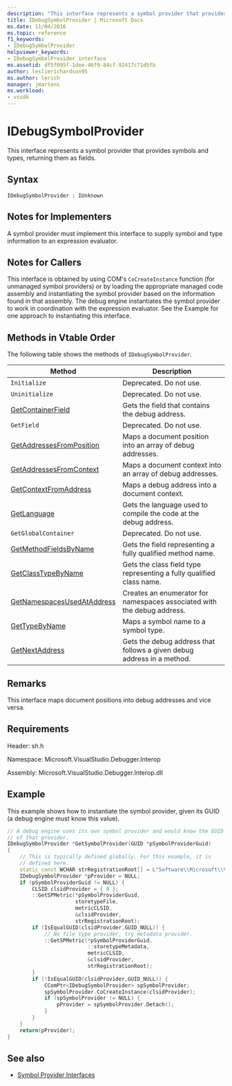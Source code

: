 ```yaml
---
description: "This interface represents a symbol provider that provides symbols and types, returning them as fields."
title: IDebugSymbolProvider | Microsoft Docs
ms.date: 11/04/2016
ms.topic: reference
f1_keywords:
- IDebugSymbolProvider
helpviewer_keywords:
- IDebugSymbolProvider interface
ms.assetid: df5f095f-1dee-46f9-84cf-92417c71d5fb
author: leslierichardson95
ms.author: lerich
manager: jmartens
ms.workload:
- vssdk
---
```

# IDebugSymbolProvider
This interface represents a symbol provider that provides symbols and types, returning them as fields.

## Syntax

```
IDebugSymbolProvider : IUnknown
```

## Notes for Implementers
A symbol provider must implement this interface to supply symbol and type information to an expression evaluator.

## Notes for Callers
This interface is obtained by using COM's `CoCreateInstance` function (for unmanaged symbol providers) or by loading the appropriate managed code assembly and instantiating the symbol provider based on the information found in that assembly. The debug engine instantiates the symbol provider to work in coordination with the expression evaluator. See the Example for one approach to instantiating this interface.

## Methods in Vtable Order
The following table shows the methods of `IDebugSymbolProvider`.

|Method|Description|
|------------|-----------------|
|`Initialize`|Deprecated. Do not use.|
|`Uninitialize`|Deprecated. Do not use.|
|[GetContainerField](../../../extensibility/debugger/reference/idebugsymbolprovider-getcontainerfield.md)|Gets the field that contains the debug address.|
|`GetField`|Deprecated. Do not use.|
|[GetAddressesFromPosition](../../../extensibility/debugger/reference/idebugsymbolprovider-getaddressesfromposition.md)|Maps a document position into an array of debug addresses.|
|[GetAddressesFromContext](../../../extensibility/debugger/reference/idebugsymbolprovider-getaddressesfromcontext.md)|Maps a document context into an array of debug addresses.|
|[GetContextFromAddress](../../../extensibility/debugger/reference/idebugsymbolprovider-getcontextfromaddress.md)|Maps a debug address into a document context.|
|[GetLanguage](../../../extensibility/debugger/reference/idebugsymbolprovider-getlanguage.md)|Gets the language used to compile the code at the debug address.|
|`GetGlobalContainer`|Deprecated. Do not use.|
|[GetMethodFieldsByName](../../../extensibility/debugger/reference/idebugsymbolprovider-getmethodfieldsbyname.md)|Gets the field representing a fully qualified method name.|
|[GetClassTypeByName](../../../extensibility/debugger/reference/idebugsymbolprovider-getclasstypebyname.md)|Gets the class field type representing a fully qualified class name.|
|[GetNamespacesUsedAtAddress](../../../extensibility/debugger/reference/idebugsymbolprovider-getnamespacesusedataddress.md)|Creates an enumerator for namespaces associated with the debug address.|
|[GetTypeByName](../../../extensibility/debugger/reference/idebugsymbolprovider-gettypebyname.md)|Maps a symbol name to a symbol type.|
|[GetNextAddress](../../../extensibility/debugger/reference/idebugsymbolprovider-getnextaddress.md)|Gets the debug address that follows a given debug address in a method.|

## Remarks
This interface maps document positions into debug addresses and vice versa.

## Requirements
Header: sh.h

Namespace: Microsoft.VisualStudio.Debugger.Interop

Assembly: Microsoft.VisualStudio.Debugger.Interop.dll

## Example
This example shows how to instantiate the symbol provider, given its GUID (a debug engine must know this value).

```cpp
// A debug engine uses its own symbol provider and would know the GUID
// of that provider.
IDebugSymbolProvider *GetSymbolProvider(GUID *pSymbolProviderGuid)
{
    // This is typically defined globally. For this example, it is
    // defined here.
    static const WCHAR strRegistrationRoot[] = L"Software\\Microsoft\\VisualStudio\\8.0Exp";
    IDebugSymbolProvider *pProvider = NULL;
    if (pSymbolProviderGuid != NULL) {
        CLSID clsidProvider = { 0 };
        ::GetSPMetric(*pSymbolProviderGuid,
                      storetypeFile,
                      metricCLSID,
                      &clsidProvider,
                      strRegistrationRoot);
        if (IsEqualGUID(clsidProvider,GUID_NULL)) {
            // No file type provider, try metadata provider.
            ::GetSPMetric(*pSymbolProviderGuid,
                          ::storetypeMetadata,
                          metricCLSID,
                          &clsidProvider,
                          strRegistrationRoot);
        }
        if (!IsEqualGUID(clsidProvider,GUID_NULL)) {
            CComPtr<IDebugSymbolProvider> spSymbolProvider;
            spSymbolProvider.CoCreateInstance(clsidProvider);
            if (spSymbolProvider != NULL) {
                pProvider = spSymbolProvider.Detach();
            }
        }
    }
    return(pProvider);
}
```

## See also
- [Symbol Provider Interfaces](../../../extensibility/debugger/reference/symbol-provider-interfaces.md)
